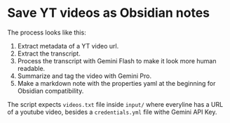# Save YT videos as Obsidian notes
The process looks like this:
1. Extract metadata of a YT video url.
2. Extract the transcript.
3. Process the transcript with Gemini Flash to make it look more human readable.
4. Summarize and tag the video with Gemini Pro.
5. Make a markdown note with the properties yaml at the beginning for Obsidian compatibility.

The script expects `videos.txt` file inside `input/` where everyline has a URL of a youtube video, besides a `credentials.yml` file withe Gemini API Key.
